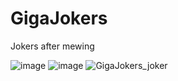 # GigaJokers
Jokers after mewing

![image](https://github.com/user-attachments/assets/9a118aae-8652-4742-ab86-fee4dc4911bd)
![image](https://github.com/user-attachments/assets/d185aaa8-8a11-47db-861f-e07e51e08661)
![GigaJokers_joker](https://github.com/user-attachments/assets/4d2b8c00-b4f2-4909-b75c-358a74c7531b)
